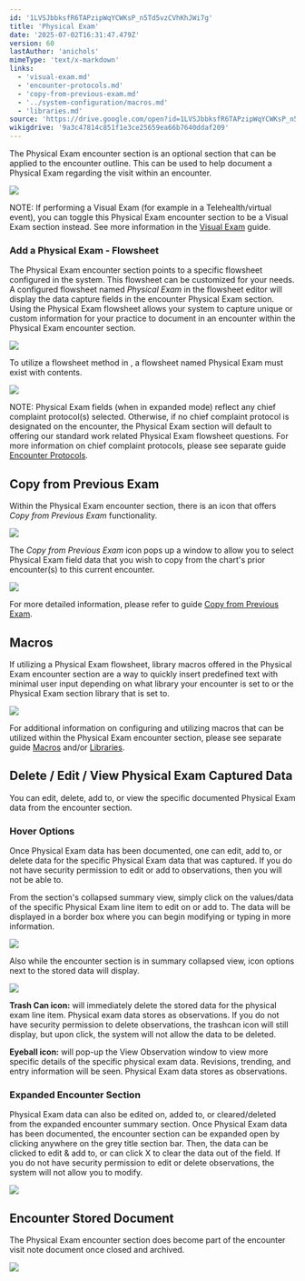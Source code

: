 ```yaml
---
id: '1LVSJbbksfR6TAPzipWqYCWKsP_n5Td5vzCVhKhJWi7g'
title: 'Physical Exam'
date: '2025-07-02T16:31:47.479Z'
version: 60
lastAuthor: 'anichols'
mimeType: 'text/x-markdown'
links:
  - 'visual-exam.md'
  - 'encounter-protocols.md'
  - 'copy-from-previous-exam.md'
  - '../system-configuration/macros.md'
  - 'libraries.md'
source: 'https://drive.google.com/open?id=1LVSJbbksfR6TAPzipWqYCWKsP_n5Td5vzCVhKhJWi7g'
wikigdrive: '9a3c47814c851f1e3ce25659ea66b7640ddaf209'
---
```

The Physical Exam encounter section is an optional section that can be applied to the encounter outline.  This can be used to help document a Physical Exam regarding the visit within an encounter.

![](../physical-exam.assets/2fe2e44b335766ccef1217b98e99761f.png)

NOTE: If performing a Visual Exam (for example in a Telehealth/virtual event), you can toggle this Physical Exam encounter section to be a Visual Exam section instead.  See more information in the [Visual Exam](visual-exam.md) guide.

### Add a Physical Exam - Flowsheet

The Physical Exam encounter section points to a specific flowsheet configured in the system.  This flowsheet can be customized for your needs.  A configured flowsheet named *Physical Exam* in the flowsheet editor will display the data capture fields in the encounter Physical Exam section. Using the Physical Exam flowsheet allows your system to capture unique or custom information for your practice to document in an encounter within the Physical Exam encounter section.

![](../physical-exam.assets/dfefba550efa2370b8029963c8c266ff.png)

To utilize a flowsheet method in , a flowsheet named Physical Exam must exist with contents.

![](../physical-exam.assets/dce46207be842f40470e58afe5c591f5.png)

NOTE: Physical Exam fields (when in expanded mode) reflect any chief complaint protocol(s) selected.  Otherwise, if no chief complaint protocol is designated on the encounter, the Physical Exam section will default to offering our standard work related Physical Exam flowsheet questions.  For more information on chief complaint protocols, please see separate guide [Encounter Protocols](encounter-protocols.md).

## Copy from Previous Exam

Within the Physical Exam encounter section, there is an icon that offers *Copy from Previous Exam* functionality.

![](../physical-exam.assets/7627c8e403583fa4377117163b92162e.png)

The *Copy from Previous Exam* icon pops up a window to allow you to select Physical Exam field data that you wish to copy from the chart's prior encounter(s) to this current encounter.

![](../physical-exam.assets/145e51161fd12cabb7da26749ebb73f4.png)

For more detailed information, please refer to guide [Copy from Previous Exam](copy-from-previous-exam.md#copy-existing-visits).
## Macros

If utilizing a Physical Exam flowsheet, library macros offered in the Physical Exam encounter section are a way to quickly insert predefined text with minimal user input depending on what library your encounter is set to or the Physical Exam section library that is set to.

![](../physical-exam.assets/ab0b8121fa17fc62da1aead70f54ff60.png)

For additional information on configuring and utilizing macros that can be utilized within the Physical Exam encounter section, please see separate guide [Macros](../system-configuration/macros.md#properties-of-a-macro) and/or [Libraries](libraries.md).

## Delete / Edit / View Physical Exam Captured Data

You can edit, delete, add to, or view the specific documented Physical Exam data from the encounter section.

### Hover Options

Once Physical Exam data has been documented, one can edit, add to, or delete data for the specific Physical Exam data that was captured.  If you do not have security permission to edit or add to observations, then you will not be able to.

From the section's collapsed summary view, simply click on the values/data of the specific Physical Exam line item to edit on or add to.  The data will be displayed in a border box where you can begin modifying or typing in more information.

![](../physical-exam.assets/27c151fcc6f21fdb73b4699f5b4977b0.png)

Also while the encounter section is in summary collapsed view, icon options next to the stored data will display.

![](../physical-exam.assets/38c96da5eeb2fd86948c44da2c10bb01.png)

**Trash Can icon:** will immediately delete the stored data for the physical exam line item.  Physical exam data stores as observations.  If you do not have security permission to delete observations, the trashcan icon will still display, but upon click, the system will not allow the data to be deleted.

**Eyeball icon:** will pop-up the View Observation window to view more specific details of the specific physical exam data. Revisions, trending, and entry information will be seen. Physical Exam data stores as observations.

### Expanded Encounter Section

Physical Exam data can also be edited on, added to, or cleared/deleted from the expanded encounter summary section.  Once Physical Exam data has been documented, the encounter section can be expanded open by clicking anywhere on the grey title section bar.  Then, the data can be clicked to edit & add to, or can click X to clear the data out of the field.  If you do not have security permission to edit or delete observations, the system will not allow you to modify.

![](../physical-exam.assets/0dda9971c99ae4bc095cb1b7a2bd8f22.png)

## Encounter Stored Document

The Physical Exam encounter section does become part of the encounter visit note document once closed and archived.

![](../physical-exam.assets/ebaa1ba04d551d2f9ef03ad319919572.png)
